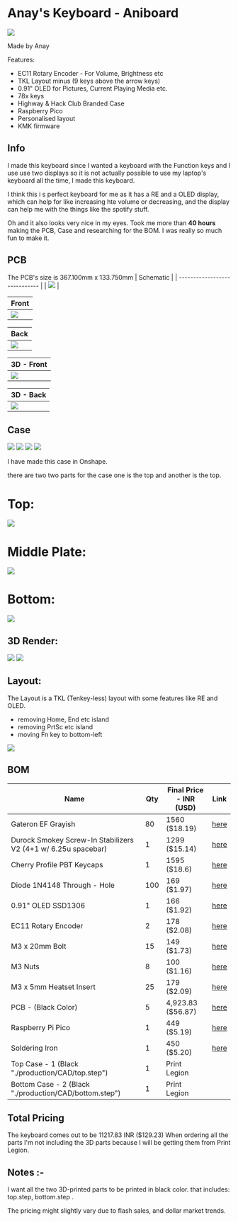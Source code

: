 # Anay's Keyboard - Aniboard

![](images/new_3d_front.png)

Made by Anay

Features:

- EC11 Rotary Encoder - For Volume, Brightness etc
- TKL Layout minus (9 keys above the arrow keys)
- 0.91" OLED for Pictures, Current Playing Media etc.
- 78x keys
- Highway & Hack Club Branded Case
- Raspberry Pico
- Personalised layout
- KMK firmware

## Info

I made this keyboard since I wanted a keyboard with the Function keys and I use use two displays so it is not actually possible to use my laptop's keyboard all the time, I made this keyboard.

I think this i s perfect keyboard for me as it has a RE and a OLED display, which can help for like increasing hte volume or decreasing, and the display can help me with the things like the spotify stuff.

Oh and it also looks very nice in my eyes. Took me more than **40 hours** making the PCB, Case and researching for the BOM. I was really so much fun to make it.

## PCB

The PCB's size is 367.100mm x 133.750mm
| Schematic                     |
| ----------------------------- |
| ![](images/sch.png) |

| Front                     |
| ------------------------- |
| ![](images/pcb_front.png) |

| Back                     |
| ------------------------ |
| ![](images/pcb_back.png) |

| 3D - Front                   |
| ---------------------------- |
| ![](images/pcb_front.png) |

| 3D - Back                   |
| --------------------------- |
| ![](images/3d_back.png) |

## Case

  ![](assets/Case/top.png)
  ![](assets/Case/middle_plate.png)
  ![](assets/Case/bottom.png)
  ![](assets/Case/assembled.png)

I have made this case in Onshape.

there are two two parts for the case one is the top and another is the top.

# Top:

![](images/plate.png)

# Middle Plate:

![](images/middle_plate.png)

# Bottom:

![](images/3dcase_bottom.png)

## 3D Render:

![](images/new_3d_front.png)
![](images/3dcase_bottom.png)

## Layout:

The Layout is a TKL (Tenkey-less) layout with some features like RE and OLED.

- removing Home, End etc island
- removing PrtSc etc island
- moving Fn key to bottom-left

![](images/layout.png)

## BOM

| Name                                                          | Qty | Final Price - INR (USD) | Link                                                                                                                        |
| ------------------------------------------------------------- | --- | ----------------------- | ----------------------------------------------------------------------------------------------------------                  |
| Gateron EF Grayish                                            | 80  | 1560 ($18.19)           | [here](https://neomacro.in/products/gateron-ef-grayish)                                                                     |
| Durock Smokey Screw-In Stabilizers V2 (4+1 w/ 6.25u spacebar) | 1   | 1299 ($15.14)           | [here](https://stackskb.com/store/durock-smokey-screw-in-stabilizers-v2/)                                                   |
| Cherry Profile PBT Keycaps                                    | 1   | 1595 ($18.6)            | [here](https://stackskb.com/store/veekos-gradient-keycaps-cherry-profile-135-keys)                                          |
| Diode 1N4148 Through - Hole                                   | 100 | 169 ($1.97)             | [here](https://amzn.in/d/j3eLvoh)                                                                                           |
| 0.91" OLED SSD1306                                            | 1   | 166 ($1.92)             | [here](https://amzn.in/d/3cISYEV)                                                                                           |
| EC11 Rotary Encoder                                           | 2   | 178 ($2.08)             | [here](https://amzn.in/d/hVRxzij)                                                                                           |
| M3 x 20mm Bolt                                                | 15  | 149 ($1.73)             | [here](https://amzn.in/d/8GRQWAB)                                                                                           |
| M3 Nuts                                                       | 8   | 100 ($1.16)             | [here](https://amzn.in/d/7UQtsm8)                                                                                           |
| M3 x 5mm Heatset Insert                                       | 25  | 179 ($2.09)             | [here](https://amzn.in/d/ixybuAc)                                                                                           |
| PCB - (Black Color)                                           | 5   | 4,923.83 ($56.87)       | [here](https://hc-cdn.hel1.your-objectstorage.com/s/v3/74e4c45af47010a7cc1c4b92517cf708e2c89ca2_swappy-20250622-232946.png) |
| Raspberry Pi Pico                                             | 1   | 449 ($5.19)             | [here](http://amazon.in/Raspberry-Pi-Headers-Soldered-Micro/dp/B08WPNM7JB/ref=sr_1_2?sr=8-2)                                |
| Soldering Iron                                                | 1   | 450 ($5.20)             | [here](https://www.amazon.in/INDITRUST-Soldering-adjustable-Temperature-Controlled/dp/B0DP7GJ5YK/ref=sr_1_9?sr=8-9)         |
| Top Case - 1 (Black "./production/CAD/top.step")              | 1   | Print Legion            |
| Bottom Case - 2 (Black "./production/CAD/bottom.step")        | 1   | Print Legion            |

## Total Pricing

The keyboard comes out to be 11217.83 INR ($129.23) When ordering all the parts I'm not including  the 3D parts because I will be getting them from Print Legion.

## Notes :-

I want all the two 3D-printed parts to be printed in black color. that includes: top.step, bottom.step .

The pricing might slightly vary due to flash sales, and dollar market trends.
